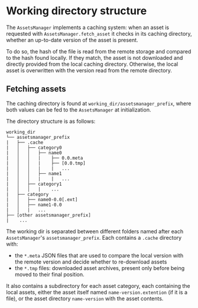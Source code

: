# Working directory structure

The `AssetsManager` implements a caching system: when an asset is requested with 
`AssetsManager.fetch_asset` it checks in its caching directory, whether an up-to-date version of the asset is present.

To do so, the hash of the file is read from the remote storage and compared to the 
hash found locally. If they match, the asset is not downloaded and directly provided 
from the local caching directory. Otherwise, the local asset is overwritten with 
the version read from the remote directory.


## Fetching assets

The caching directory is found at `working_dir/assetsmanager_prefix`, where both values
can be fed to the `AssetsManager` at initialization. 

The directory structure is as follows:

```
working_dir
└── assetsmanager_prefix
|   ├── .cache
|   │   ├── category0
|   │   │   ├── name0
|   │   │   |    ├── 0.0.meta
|   │   │   |    ├── [0.0.tmp]
|   │   │   |    |   ...
|   │   │   ├── name1
|   │   │   |    |   ...
|   │   ├── category1
|   │   │   |    ...
|   ├── category
|   │   ├── name0-0.0[.ext]
|   │   ├── name1-0.0
|   │   |   ...
├── [other assetsmanager_prefix]
|    ...
```

The working dir is separated between different folders named after each `AssetsManager`'s
`assetsmanager_prefix`. Each contains a `.cache` directory with:
  *  the `*.meta` JSON files that are used to compare the local version with
the remote version and decide whether to re-download assets
  *  the `*.tmp` files: downloaded asset archives, present only before being moved
    to their final position.

It also contains a subdirectory for each asset category, each containing the local assets, either the asset itself named `name-version.extention`  (if it is a file), or the asset directory `name-version` with the asset contents.